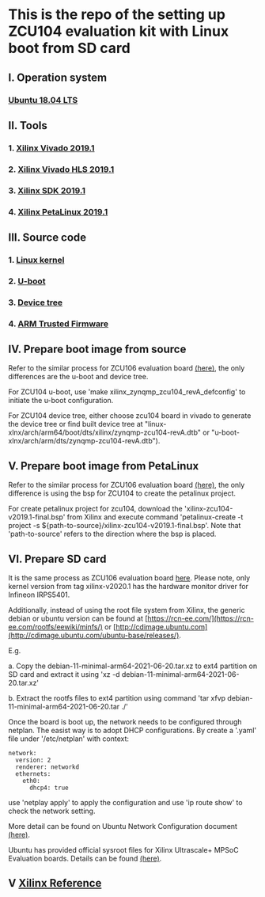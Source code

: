 # This is the repo of the setting up ZCU104 evaluation kit with Linux boot from SD card

## I. Operation system

### [Ubuntu 18.04 LTS](http://releases.ubuntu.com/18.04/)

## II. Tools

### 1. [Xilinx Vivado 2019.1](https://www.xilinx.com/support/download.html)

### 2. [Xilinx Vivado HLS 2019.1](https://www.xilinx.com/support/download.html)

### 3. [Xilinx SDK 2019.1](https://www.xilinx.com/support/download/index.html/content/xilinx/en/downloadNav/embedded-design-tools.html)

### 4. [Xilinx PetaLinux 2019.1](https://www.xilinx.com/support/download/index.html/content/xilinx/en/downloadNav/embedded-design-tools.html)

## III. Source code

### 1. [Linux kernel](https://github.com/Xilinx/linux-xlnx)

### 2. [U-boot](https://github.com/Xilinx/u-boot-xlnx)

### 3. [Device tree](https://github.com/Xilinx/device-tree-xlnx.git)

### 4. [ARM Trusted Firmware](https://github.com/Xilinx/arm-trusted-firmware.git)

## IV. Prepare boot image from source

Refer to the similar process for ZCU106 evaluation board [(here)](https://github.com/wincle626/ZCU106_Setup/blob/master/docs/imagefromsource.md), the only differences are the u-boot and device tree.

For ZCU104 u-boot, use 'make xilinx_zynqmp_zcu104_revA_defconfig' to initiate the u-boot configuration. 

For ZCU104 device tree, either choose zcu104 board in vivado to generate the device tree or find built device tree at "linux-xlnx/arch/arm64/boot/dts/xilinx/zynqmp-zcu104-revA.dtb" or "u-boot-xlnx/arch/arm/dts/zynqmp-zcu104-revA.dtb"). 

## V. Prepare boot image from PetaLinux

Refer to the similar process for ZCU106 evaluation board [(here)](https://github.com/wincle626/ZCU106_Setup/blob/master/docs/imagefrompetalinux.md), the only difference is using the bsp for ZCU104 to create the petalinux project. 

For create petalinux project for zcu104, download the 'xilinx-zcu104-v2019.1-final.bsp' from Xilinx and execute command 'petalinux-create -t project -s ${path-to-source}/xilinx-zcu104-v2019.1-final.bsp'. Note that 'path-to-source' refers to the direction where the bsp is placed. 

## VI. Prepare SD card

It is the same process as ZCU106 evaluation board [here](https://github.com/wincle626/ZCU106_Setup/blob/master/docs/bootfromsdcard.md). Please note, only kernel version from tag xilinx-v2020.1 has the hardware monitor driver for Infineon IRPS5401. 

Additionally, instead of using the root file system from Xilinx, the generic debian or ubuntu version can be found at [https://rcn-ee.com/](https://rcn-ee.com/rootfs/eewiki/minfs/) or [http://cdimage.ubuntu.com](http://cdimage.ubuntu.com/ubuntu-base/releases/). 

E.g. 

a. Copy the debian-11-minimal-arm64-2021-06-20.tar.xz to ext4 partition on SD card and extract it using 'xz -d debian-11-minimal-arm64-2021-06-20.tar.xz'

b. Extract the rootfs files to ext4 partition using command 'tar xfvp debian-11-minimal-arm64-2021-06-20.tar ./'

Once the board is boot up, the network needs to be configured through netplan. The easist way is to adopt DHCP configurations. By create a '.yaml' file under '/etc/netplan' with context:

```
network:
  version: 2
  renderer: networkd
  ethernets:
    eth0:
      dhcp4: true
```
use 'netplay apply' to apply the configuration and use 'ip route show' to check the network setting. 

More detail can be found on Ubuntu Network Configuration document [(here)](https://ubuntu.com/server/docs/network-configuration).

Ubuntu has provided official sysroot files for Xilinx Ultrascale+ MPSoC Evaluation boards. Details can be found [(here)](https://ubuntu.com/download/xilinx). 

## V [Xilinx Reference](https://xilinx-wiki.atlassian.net/wiki/spaces/A/overview)
